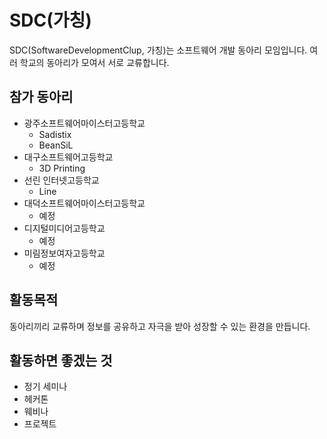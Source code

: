 # SDC(가칭)

SDC(SoftwareDevelopmentClup, 가칭)는 소프트웨어 개발 동아리 모임입니다. 여러 학교의 동아리가 모여서 서로 교류합니다.

## 참가 동아리

- 광주소프트웨어마이스터고등학교
  - Sadistix
  - BeanSiL
- 대구소프트웨어고등학교
  - 3D Printing
- 선린 인터넷고등학교
  - Line
- 대덕소프트웨어마이스터고등학교
  - 예정
- 디지털미디어고등학교
  - 예정
- 미림정보여자고등학교
  - 예정

## 활동목적

동아리끼리 교류하며 정보를 공유하고 자극을 받아 성장할 수 있는 환경을 만듭니다.

## 활동하면 좋겠는 것

- 정기 세미나
- 헤커톤
- 웨비나
- 프로젝트
